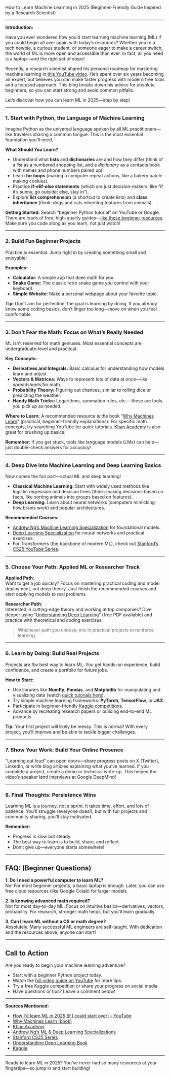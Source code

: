How to Learn Machine Learning in 2025 (Beginner-Friendly Guide Inspired by a Research Scientist)

---

**Introduction:**

Have you ever wondered how you’d start learning machine learning (ML) if you could begin all over again with today’s resources? Whether you’re a tech newbie, a curious student, or someone eager to make a career switch, the world of ML is more open and accessible than ever. In fact, all you need is a laptop—and the right set of steps!

Recently, a research scientist shared his personal roadmap for mastering machine learning in [this YouTube video](https://www.youtube.com/watch?v=_xIwjmCH6D4). He’s spent over six years becoming an expert, but believes you can make faster progress with modern free tools and a focused approach. This blog breaks down his advice for absolute beginners, so you can start strong and avoid common pitfalls.

Let’s discover how you can learn ML in 2025—step by step!

---

### 1. **Start with Python, the Language of Machine Learning**

Imagine Python as the universal language spoken by all ML practitioners—like travelers sharing a common tongue. This is the most essential foundation you'll need.

**What Should You Learn?**
- Understand what **lists** and **dictionaries** are and how they differ (think of a *list* as a numbered shopping list, and a *dictionary* as a contacts book with names and phone numbers paired up).
- Learn **for loops** (making a computer repeat actions, like a bakery batch-making cookies).
- Practice **if-elif-else statements** (which are just decision-makers, like “if it’s sunny, go outside; else, stay in”).
- Explore **list comprehension** (a shortcut to create lists) and **class inheritance** (think: dogs and cats inheriting features from animals).
  
**Getting Started:**
Search “beginner Python tutorial” on YouTube or Google. There are loads of free, high-quality guides—[like these beginner resources](https://www.youtube.com/results?search_query=beginner+python+tutorial). Make sure you code along as you learn, not just watch!

---

### 2. **Build Fun Beginner Projects**

Practice is essential. Jump right in by creating something small and enjoyable!

**Examples:**
- **Calculator:** A simple app that does math for you.
- **Snake Game:** The classic retro snake game you control with your keyboard.
- **Simple Website:** Make a personal webpage about your favorite topic.

**Tip:** Don’t aim for perfection; the goal is learning by doing. If you already know some coding basics, don’t linger too long—move on when you feel comfortable.

---

### 3. **Don’t Fear the Math: Focus on What’s Really Needed**

ML isn’t reserved for math geniuses. Most essential concepts are undergraduate-level and practical.

**Key Concepts:**
- **Derivatives and Integrals:** Basic calculus for understanding how models learn and adjust.
- **Vectors & Matrices:** Ways to represent lots of data at once—like spreadsheets for math.
- **Probability Theory:** Figuring out chances, similar to rolling dice or predicting the weather.
- **Handy Math Tricks:** Logarithms, summation rules, etc.—these are tools you pick up as needed.

**Where to Learn:**
A recommended resource is the book “[Why Machines Learn](https://www.whymachineslearn.com/)” (practical, beginner-friendly explanations). For specific math concepts, try searching YouTube for quick tutorials. [Khan Academy](https://www.khanacademy.org/) is also great for brushing up basics.

**Remember:** If you get stuck, tools like language models (LMs) can help—just double-check answers for accuracy!

---

### 4. **Deep Dive into Machine Learning and Deep Learning Basics**

Now comes the fun part—actual ML and deep learning!

- **Classical Machine Learning:** Start with widely used methods like logistic regression and decision trees (think: making decisions based on facts, like sorting animals into groups based on features).
- **Deep Learning:** Learn about neural networks (computers mimicking how brains work) and popular architectures.

**Recommended Courses:**
- [Andrew Ng’s Machine Learning Specialization](https://www.coursera.org/specializations/machine-learning-introduction) for foundational models.
- [Deep Learning Specialization](https://www.coursera.org/specializations/deep-learning) for neural networks and practical exercises.
- For Transformers (the backbone of modern ML), check out [Stanford’s CS25 YouTube Series](https://www.youtube.com/playlist?list=PLoROMvodv4rPLKxIpqhjhPgdQy7imNkDn).

---

### 5. **Choose Your Path: Applied ML or Researcher Track**

**Applied Path:**  
Want to get a job quickly? Focus on mastering practical coding and model deployment, not deep theory. Just finish the recommended courses and start applying models to real problems.

**Researcher Path:**  
Interested in cutting-edge theory and working at top companies? Dive deeper using “[Understanding Deep Learning](https://www.understandingdeeplearning.com/)” (free PDF available) and practice with theoretical and coding exercises.

> Whichever path you choose, mix in practical projects to reinforce learning.

---

### 6. **Learn by Doing: Build Real Projects**

Projects are *the* best way to learn ML. You get hands-on experience, build confidence, and create a portfolio for future jobs.

**How to Start:**
- Use libraries like **NumPy**, **Pandas**, and **Matplotlib** for manipulating and visualizing data (watch [quick tutorials here](https://www.youtube.com/results?search_query=python+numpy+pandas+matplotlib+tutorial)).
- Try simple machine learning frameworks: **PyTorch**, **TensorFlow**, or **JAX**.
- Participate in beginner-friendly [Kaggle competitions](https://www.kaggle.com/).
- Advance by recreating research papers or building end-to-end ML products.

**Tip:** Your first project will likely be messy. This is normal! With every project, you’ll improve and be able to tackle bigger challenges.

---

### 7. **Show Your Work: Build Your Online Presence**

“Learning out loud” can open doors—share progress posts on X (Twitter), LinkedIn, or write blog articles explaining what you’ve learned. If you complete a project, create a demo or technical write-up. This helped the video’s speaker land interviews at Google DeepMind!

---

### 8. **Final Thoughts: Persistence Wins**

Learning ML is a journey, not a sprint. It takes time, effort, and lots of patience. You’ll struggle (everyone does!), but with fun projects and community sharing, you'll stay motivated.

**Remember:**  
- Progress is slow but steady.
- The best way to learn is to build, share, and reflect.
- Don’t give up—everyone starts somewhere!

---

## FAQ: (Beginner Questions)

**1. Do I need a powerful computer to learn ML?**  
No! For most beginner projects, a basic laptop is enough. Later, you can use free cloud resources (like Google Colab) for larger models.

**2. Is knowing advanced math required?**  
Not for most day-to-day ML. Focus on intuitive basics—derivatives, vectors, probability. For research, stronger math helps, but you’ll learn gradually.

**3. Can I learn ML without a CS or math degree?**  
Absolutely. Many successful ML engineers are self-taught. With dedication and the resources above, anyone can start!

---

## Call to Action

Are you ready to begin your machine learning adventure?  
- Start with a beginner Python project today.  
- Watch the [full video guide on YouTube](https://www.youtube.com/watch?v=_xIwjmCH6D4) for more tips.  
- Try a free Kaggle competition or share your progress on social media.
- Have questions or tips? Leave a comment below!

---

**Sources Mentioned:**
- [How I'd learn ML in 2025 (if I could start over) - YouTube](https://www.youtube.com/watch?v=_xIwjmCH6D4)
- [Why Machines Learn (book)](https://www.whymachineslearn.com/)
- [Khan Academy](https://www.khanacademy.org/)
- [Andrew Ng’s ML & Deep Learning Specializations](https://www.coursera.org/specializations/machine-learning-introduction)
- [Stanford CS25 Series](https://www.youtube.com/playlist?list=PLoROMvodv4rPLKxIpqhjhPgdQy7imNkDn)
- [Understanding Deep Learning Book](https://www.understandingdeeplearning.com/)
- [Kaggle](https://www.kaggle.com/)

---

Ready to learn ML in 2025? You’ve never had so many resources at your fingertips—so jump in and start building!